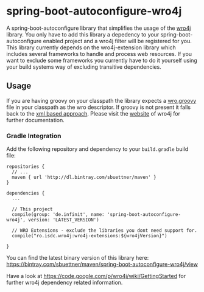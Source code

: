 # spring-boot-autoconfigure-wro4j
A spring-boot-autoconfigure library that simplifies the usage of the [wro4j](https://code.google.com/p/wro4j/) library. You only have to add this library a depedency to your spring-boot-autoconfigure enabled project and a wro4j filter will be registered for you. This library currently depends on the wro4j-extension library which includes several frameworks to handle and process web resources. If you want to exclude some frameworks you currently have to do it yourself using your build systems way of excluding transitive dependencies.

## Usage
If you are having groovy on your classpath the library expects a [wro.groovy](https://code.google.com/p/wro4j/wiki/GroovyWroModel) file in your classpath as the wro descriptor. If groovy is not present it falls back to the [xml based approach](https://code.google.com/p/wro4j/wiki/WroFileFormat). Please visit the [website](https://code.google.com/p/wro4j/) of wro4j for further documentation.

### Gradle Integration
Add the following repository and dependency to your ``build.gradle`` build file:

```
repositories {
  // ...
  maven { url 'http://dl.bintray.com/sbuettner/maven' }
}

dependencies {
  ...
  
  // This project
  compile(group: 'de.infinit', name: 'spring-boot-autoconfigure-wro4j', version: 'LATEST_VERSION')
  
  // WRO Extensions - exclude the libraries you dont need support for.
  compile("ro.isdc.wro4j:wro4j-extensions:${wro4jVersion}")
  
}
```
You can find the latest binary version of this library here: https://bintray.com/sbuettner/maven/spring-boot-autoconfigure-wro4j/view

Have a look at https://code.google.com/p/wro4j/wiki/GettingStarted for further wro4j dependency related information.
